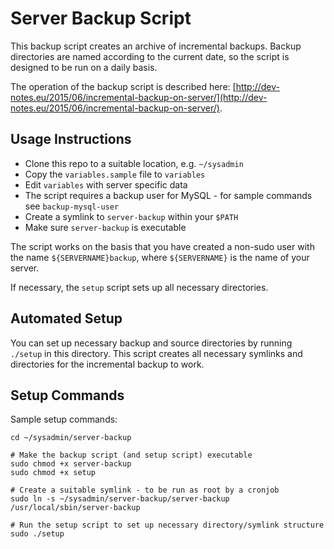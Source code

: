 Server Backup Script
====================
This backup script creates an archive of incremental backups. Backup directories are named according to the current date, so the script is designed to be run on a daily basis.

The operation of the backup script is described here: [http://dev-notes.eu/2015/06/incremental-backup-on-server/](http://dev-notes.eu/2015/06/incremental-backup-on-server/).

## Usage Instructions
- Clone this repo to a suitable location, e.g. `~/sysadmin`
- Copy the `variables.sample` file to `variables`
- Edit `variables` with server specific data
- The script requires a backup user for MySQL - for sample commands see `backup-mysql-user`
- Create a symlink to `server-backup` within your `$PATH`
- Make sure `server-backup` is executable

The script works on the basis that you have created a non-sudo user with the name `${SERVERNAME}backup`, where `${SERVERNAME}` is the name of your server.

If necessary, the `setup` script sets up all necessary directories.

## Automated Setup
You can set up necessary backup and source directories by running `./setup` in this directory. This script creates all necessary symlinks and directories for the incremental backup to work.

## Setup Commands
Sample setup commands:
~~~
cd ~/sysadmin/server-backup

# Make the backup script (and setup script) executable
sudo chmod +x server-backup
sudo chmod +x setup

# Create a suitable symlink - to be run as root by a cronjob
sudo ln -s ~/sysadmin/server-backup/server-backup /usr/local/sbin/server-backup

# Run the setup script to set up necessary directory/symlink structure
sudo ./setup
~~~
